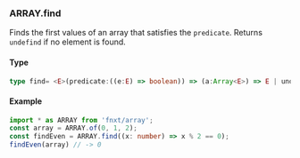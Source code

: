
### ARRAY.find
Finds the first values of an array that satisfies the `predicate`. Returns `undefind` if no element is found. 

#### Type
```ts
type find= <E>(predicate:((e:E) => boolean)) => (a:Array<E>) => E | undefind
```

#### Example
```ts
import * as ARRAY from 'fnxt/array';
const array = ARRAY.of(0, 1, 2);
const findEven = ARRAY.find((x: number) => x % 2 == 0);
findEven(array) // -> 0
```
